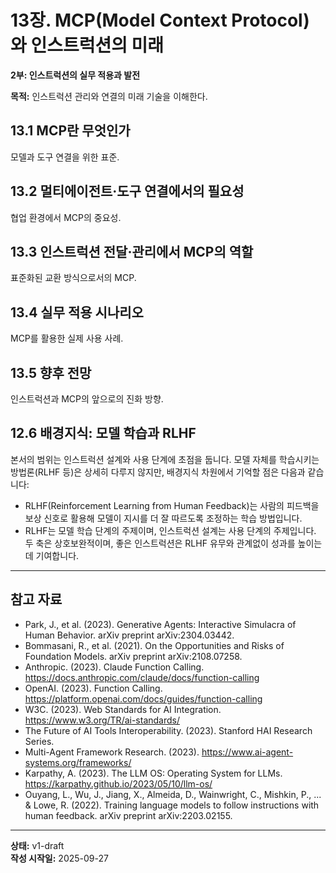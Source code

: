 # 13장. MCP(Model Context Protocol)와 인스트럭션의 미래

**2부: 인스트럭션의 실무 적용과 발전**

**목적:** 인스트럭션 관리와 연결의 미래 기술을 이해한다.

## 13.1 MCP란 무엇인가
모델과 도구 연결을 위한 표준.

## 13.2 멀티에이전트·도구 연결에서의 필요성
협업 환경에서 MCP의 중요성.

## 13.3 인스트럭션 전달·관리에서 MCP의 역할
표준화된 교환 방식으로서의 MCP.

## 13.4 실무 적용 시나리오
MCP를 활용한 실제 사용 사례.

## 13.5 향후 전망
인스트럭션과 MCP의 앞으로의 진화 방향.

## 12.6 배경지식: 모델 학습과 RLHF
본서의 범위는 인스트럭션 설계와 사용 단계에 초점을 둡니다. 모델 자체를 학습시키는 방법론(RLHF 등)은 상세히 다루지 않지만, 배경지식 차원에서 기억할 점은 다음과 같습니다:

- RLHF(Reinforcement Learning from Human Feedback)는 사람의 피드백을 보상 신호로 활용해 모델이 지시를 더 잘 따르도록 조정하는 학습 방법입니다.
- RLHF는 모델 학습 단계의 주제이며, 인스트럭션 설계는 사용 단계의 주제입니다. 두 축은 상호보완적이며, 좋은 인스트럭션은 RLHF 유무와 관계없이 성과를 높이는 데 기여합니다.

---

## 참고 자료

- Park, J., et al. (2023). Generative Agents: Interactive Simulacra of Human Behavior. arXiv preprint arXiv:2304.03442.
- Bommasani, R., et al. (2021). On the Opportunities and Risks of Foundation Models. arXiv preprint arXiv:2108.07258.
- Anthropic. (2023). Claude Function Calling. https://docs.anthropic.com/claude/docs/function-calling
- OpenAI. (2023). Function Calling. https://platform.openai.com/docs/guides/function-calling
- W3C. (2023). Web Standards for AI Integration. https://www.w3.org/TR/ai-standards/
- The Future of AI Tools Interoperability. (2023). Stanford HAI Research Series.
- Multi-Agent Framework Research. (2023). https://www.ai-agent-systems.org/frameworks/
- Karpathy, A. (2023). The LLM OS: Operating System for LLMs. https://karpathy.github.io/2023/05/10/llm-os/
- Ouyang, L., Wu, J., Jiang, X., Almeida, D., Wainwright, C., Mishkin, P., ... & Lowe, R. (2022). Training language models to follow instructions with human feedback. arXiv preprint arXiv:2203.02155.

---

**상태:** v1-draft  
**작성 시작일:** 2025-09-27
